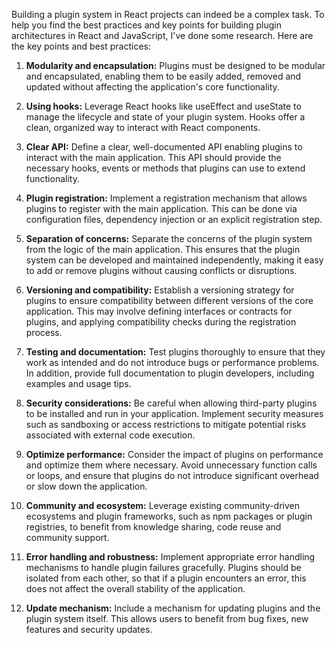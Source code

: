 Building a plugin system in React projects can indeed be a complex task. To help you find the best practices and key points for building plugin architectures in React and JavaScript, I've done some research. Here are the key points and best practices:

1. **Modularity and encapsulation:** Plugins must be designed to be modular and encapsulated, enabling them to be easily added, removed and updated without affecting the application's core functionality.

2. **Using hooks:** Leverage React hooks like useEffect and useState to manage the lifecycle and state of your plugin system. Hooks offer a clean, organized way to interact with React components.

3. **Clear API:** Define a clear, well-documented API enabling plugins to interact with the main application. This API should provide the necessary hooks, events or methods that plugins can use to extend functionality.

4. **Plugin registration:** Implement a registration mechanism that allows plugins to register with the main application. This can be done via configuration files, dependency injection or an explicit registration step.


5. **Separation of concerns:** Separate the concerns of the plugin system from the logic of the main application. This ensures that the plugin system can be developed and maintained independently, making it easy to add or remove plugins without causing conflicts or disruptions.

6. **Versioning and compatibility:** Establish a versioning strategy for plugins to ensure compatibility between different versions of the core application. This may involve defining interfaces or contracts for plugins, and applying compatibility checks during the registration process.

7. **Testing and documentation:** Test plugins thoroughly to ensure that they work as intended and do not introduce bugs or performance problems. In addition, provide full documentation to plugin developers, including examples and usage tips.

8. **Security considerations:** Be careful when allowing third-party plugins to be installed and run in your application. Implement security measures such as sandboxing or access restrictions to mitigate potential risks associated with external code execution.

9. **Optimize performance:** Consider the impact of plugins on performance and optimize them where necessary. Avoid unnecessary function calls or loops, and ensure that plugins do not introduce significant overhead or slow down the application.

10. **Community and ecosystem:** Leverage existing community-driven ecosystems and plugin frameworks, such as npm packages or plugin registries, to benefit from knowledge sharing, code reuse and community support.

12. **Error handling and robustness:** Implement appropriate error handling mechanisms to handle plugin failures gracefully. Plugins should be isolated from each other, so that if a plugin encounters an error, this does not affect the overall stability of the application.

13. **Update mechanism:** Include a mechanism for updating plugins and the plugin system itself. This allows users to benefit from bug fixes, new features and security updates.

